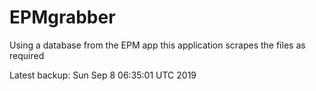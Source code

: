 # EPMgrabber
Using a database from the EPM app this application scrapes the files as required


Latest backup: Sun Sep 8 06:35:01 UTC 2019
